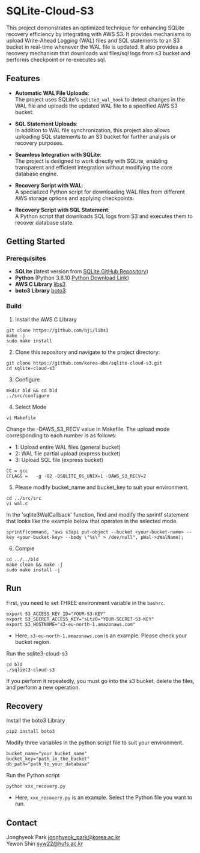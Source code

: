# SQLite-Cloud-S3


This project demonstrates an optimized technique for enhancing SQLite recovery efficiency by integrating with AWS S3. 
It provides mechanisms to upload Write-Ahead Logging (WAL) files and SQL statements to an S3 bucket in real-time whenever the WAL file is updated. 
It also provides a recovery mechanism that downloads wal files/sql logs from s3 bucket and performs checkpoint or re-executes sql.

## Features

- **Automatic WAL File Uploads**:  
  The project uses SQLite's `sqlite3_wal_hook` to detect changes in the WAL file and uploads the updated WAL file to a specified AWS S3 bucket.
  
- **SQL Statement Uploads**:  
  In addition to WAL file synchronization, this project also allows uploading SQL statements to an S3 bucket for further analysis or recovery purposes.

- **Seamless Integration with SQLite**:  
  The project is designed to work directly with SQLite, enabling transparent and efficient integration without modifying the core database engine.

- **Recovery Script with WAL**:  
  A specialized Python script for downloading WAL files from different AWS storage options and applying checkpoints.

- **Recovery Script with SQL Statement**:  
  A Python script that downloads SQL logs from S3 and executes them to recover database state.

## Getting Started

### Prerequisites
- **SQLite** (latest version from [SQLite GitHub Repository](https://github.com/sqlite/sqlite))
- **Python** (Python 3.8.10 [Python Download Link](https://www.python.org/downloads/release/python-3810/))
- **AWS C Library** [libs3](https://github.com/bji/libs3)
- **boto3 Library** [boto3](https://github.com/boto/boto3)

### Build
1. Install the AWS C Library
```
git clone https://github.com/bji/libs3
make -j
sudo make install
```

2. Clone this repository and navigate to the project directory:
```
git clone https://github.com/korea-dbs/sqlite-cloud-s3.git
cd sqlite-cloud-s3
```

3. Configure
```
mkdir bld && cd bld
../src/configure
```

4. Select Mode
```
vi Makefile
```
Change the -DAWS_S3_RECV value in Makefile. The upload mode corresponding to each number is as follows:
- 1: Upload entire WAL files (general bucket)
- 2: WAL file partial upload (express bucket)
- 3: Upload SQL file (express bucket)
```
CC = gcc
CFLAGS =   -g -O2 -DSQLITE_OS_UNIX=1 -DAWS_S3_RECV=2
```

5. Please modify bucket_name and bucket_key to suit your environment.
```
cd ../src/src
vi wal.c
```
In the 'sqlite3WalCallback' function, find and modify the sprintf statement that looks like the example below that operates in the selected mode.
```
sprintf(command, "aws s3api put-object --bucket <your-bucket-name> --key <your-bucket-key> --body \"%s\" > /dev/null", pWal->zWalName); 
```

6. Compie
```
cd ../../bld
make clean && make -j
sudo make install -j
```

## Run

First, you need to set THREE environment variable in the `bashrc`.

```
export S3_ACCESS_KEY_ID="YOUR-S3-KEY"
export S3_SECRET_ACCESS_KEY="sLtzO="YOUR-SECRET-S3-KEY"
export S3_HOSTNAME="s3-eu-north-1.amazonaws.com"
```

- Here, `s3-eu-north-1.amazonaws.com` is an example. Please check your bucket region.


Run the sqlite3-cloud-s3 
```
cd bld
./sqliet3-cloud-s3
```

If you perform it repeatedly, you must go into the s3 bucket, delete the files, and perform a new operation.

## Recovery

Install the boto3 Library
```
pip2 install boto3
```

Modify three variables in the python script file to suit your environment.
```
bucket_name="your_bucket_name"
bucket_key="path_in_the_bucket"
db_path="path_to_your_database"
```

Run the Python script
```
python xxx_recovery.py
```
- Here, `xxx_recovery.py` is an example. Select the Python file you want to run.


## Contact

Jonghyeok Park jonghyeok_park@korea.ac.kr  
Yewon Shin syw22@hufs.ac.kr

